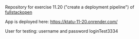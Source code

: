 Repository for exercise 11.20 ("create a deployment pipeline") of [fullstackopen](https://fullstackopen.com)

App is deployed here: https://ktatu-11-20.onrender.com/

User for testing: username and password loginTest3334
